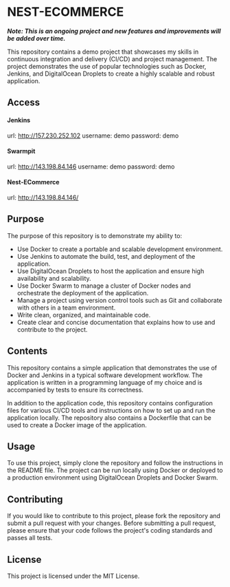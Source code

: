 
# NEST-ECOMMERCE 
_**Note: This is an ongoing project and new features and improvements will be added over time.**_

This repository contains a demo project that showcases my skills in continuous integration and delivery (CI/CD) and project management. The project demonstrates the use of popular technologies such as Docker, Jenkins, and DigitalOcean Droplets to create a highly scalable and robust application.

## Access
#### Jenkins
url: http://157.230.252.102
username: demo
password: demo
#### Swarmpit
url: http://143.198.84.146
username: demo
password: demo
#### Nest-ECommerce
url: http://143.198.84.146/

## Purpose

The purpose of this repository is to demonstrate my ability to:

-   Use Docker to create a portable and scalable development environment.
-   Use Jenkins to automate the build, test, and deployment of the application.
-   Use DigitalOcean Droplets to host the application and ensure high availability and scalability.
-   Use Docker Swarm to manage a cluster of Docker nodes and orchestrate the deployment of the application.
-   Manage a project using version control tools such as Git and collaborate with others in a team environment.
-   Write clean, organized, and maintainable code.
-   Create clear and concise documentation that explains how to use and contribute to the project.

## Contents

This repository contains a simple application that demonstrates the use of Docker and Jenkins in a typical software development workflow. The application is written in a programming language of my choice and is accompanied by tests to ensure its correctness.

In addition to the application code, this repository contains configuration files for various CI/CD tools and instructions on how to set up and run the application locally. The repository also contains a Dockerfile that can be used to create a Docker image of the application.

## Usage

To use this project, simply clone the repository and follow the instructions in the README file. The project can be run locally using Docker or deployed to a production environment using DigitalOcean Droplets and Docker Swarm.

## Contributing

If you would like to contribute to this project, please fork the repository and submit a pull request with your changes. Before submitting a pull request, please ensure that your code follows the project's coding standards and passes all tests.

## License

This project is licensed under the MIT License.
